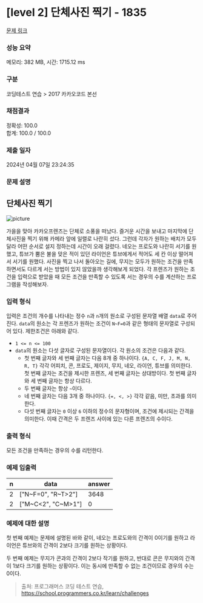 # [level 2] 단체사진 찍기 - 1835 

[문제 링크](https://school.programmers.co.kr/learn/courses/30/lessons/1835) 

### 성능 요약

메모리: 382 MB, 시간: 1715.12 ms

### 구분

코딩테스트 연습 > 2017 카카오코드 본선

### 채점결과

정확성: 100.0<br/>합계: 100.0 / 100.0

### 제출 일자

2024년 04월 07일 23:24:35

### 문제 설명

<h2>단체사진 찍기</h2>

<p><img src="https://t1.kakaocdn.net/codefestival/picture.png" title="" alt="picture"></p>

<p>가을을 맞아 카카오프렌즈는 단체로 소풍을 떠났다. 즐거운 시간을 보내고 마지막에 단체사진을 찍기 위해 카메라 앞에 일렬로 나란히 섰다. 그런데 각자가 원하는 배치가 모두 달라 어떤 순서로 설지 정하는데 시간이 오래 걸렸다. 네오는 프로도와 나란히 서기를 원했고, 튜브가 뿜은 불을 맞은 적이 있던 라이언은 튜브에게서 적어도 세 칸 이상 떨어져서 서기를 원했다. 사진을 찍고 나서 돌아오는 길에, 무지는 모두가 원하는 조건을 만족하면서도 다르게 서는 방법이 있지 않았을까 생각해보게 되었다. 각 프렌즈가 원하는 조건을 입력으로 받았을 때 모든 조건을 만족할 수 있도록 서는 경우의 수를 계산하는 프로그램을 작성해보자.</p>

<h3>입력 형식</h3>

<p>입력은 조건의 개수를 나타내는 정수 <code>n</code>과 <code>n</code>개의 원소로 구성된 문자열 배열 <code>data</code>로 주어진다. <code>data</code>의 원소는 각 프렌즈가 원하는 조건이 <code>N~F=0</code>과 같은 형태의 문자열로 구성되어 있다. 제한조건은 아래와 같다.</p>

<ul>
<li><code>1 &lt;= n &lt;= 100</code></li>
<li><code>data</code>의 원소는 다섯 글자로 구성된 문자열이다. 각 원소의 조건은 다음과 같다.

<ul>
<li>첫 번째 글자와 세 번째 글자는 다음 8개 중 하나이다. <code>{A, C, F, J, M, N, R, T}</code> 각각 어피치, 콘, 프로도, 제이지, 무지, 네오, 라이언, 튜브를 의미한다. 첫 번째 글자는 조건을 제시한 프렌즈, 세 번째 글자는 상대방이다. 첫 번째 글자와 세 번째 글자는 항상 다르다.</li>
<li>두 번째 글자는 항상 <code>~</code>이다.</li>
<li>네 번째 글자는 다음 3개 중 하나이다. <code>{=, &lt;, &gt;}</code> 각각 같음, 미만, 초과를 의미한다.</li>
<li>다섯 번째 글자는 <code>0</code> 이상 <code>6</code> 이하의 정수의 문자형이며, 조건에 제시되는 간격을 의미한다. 이때 간격은 두 프렌즈 사이에 있는 다른 프렌즈의 수이다.</li>
</ul></li>
</ul>

<h3>출력 형식</h3>

<p>모든 조건을 만족하는 경우의 수를 리턴한다.</p>

<h3>예제 입출력</h3>
<table class="table">
        <thead><tr>
<th>n</th>
<th>data</th>
<th>answer</th>
</tr>
</thead>
        <tbody><tr>
<td>2</td>
<td>["N~F=0", "R~T&gt;2"]</td>
<td>3648</td>
</tr>
<tr>
<td>2</td>
<td>["M~C&lt;2", "C~M&gt;1"]</td>
<td>0</td>
</tr>
</tbody>
      </table>
<h3>예제에 대한 설명</h3>

<p>첫 번째 예제는 문제에 설명된 바와 같이, 네오는 프로도와의 간격이 0이기를 원하고 라이언은 튜브와의 간격이 2보다 크기를 원하는 상황이다.</p>

<p>두 번째 예제는 무지가 콘과의 간격이 2보다 작기를 원하고, 반대로 콘은 무지와의 간격이 1보다 크기를 원하는 상황이다. 이는 동시에 만족할 수 없는 조건이므로 경우의 수는 0이다.</p>


> 출처: 프로그래머스 코딩 테스트 연습, https://school.programmers.co.kr/learn/challenges